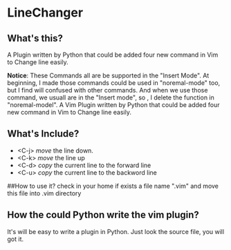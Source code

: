 # LineChanger

## What's this?
A Plugin written by Python that could be added four new command in Vim to Change line easily.

**Notice**: These Commands all are be supported in the "Insert Mode". At beginning, I made those commands could be used in "noremal-mode" too, but I find will confused with other commands. And when we use those command, we usuall are in the "Insert mode", so , I delete the function in "noremal-model".
A Vim Plugin written by Python that could be added four new command in Vim to Change line easily.

## What's Include?
+  &lt;C-j> *move* the line down. 
+  &lt;C-k> *move* the line up
+  &lt;C-d> *copy* the current line to the forward line
+  &lt;C-u> *copy* the current line to the backword line

##How to use it?
check in your home if exists a file name ".vim"
and move this file into .vim directory

## How the could Python write the vim plugin?
It's will be easy to write a plugin in Python. Just look the source file, you will got it.
